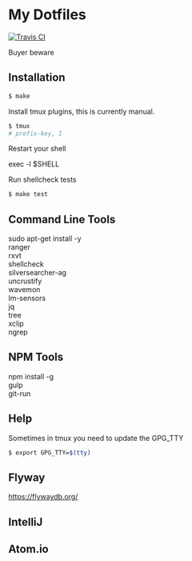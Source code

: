 # My Dotfiles

[![Travis CI](https://travis-ci.org/icirellik/dotfiles.svg?branch=master)](https://travis-ci.org/icirellik/dotfiles)

Buyer beware

## Installation

```sh
$ make
```

Install tmux plugins, this is currently manual.

```sh
$ tmux
# prefix-key, I
```

Restart your shell

exec -l $SHELL

Run shellcheck tests

```sh
$ make test
```

## Command Line Tools

sudo apt-get install -y \
    ranger \
    rxvt \
    shellcheck \
    silversearcher-ag \
    uncrustify \
    wavemon \
    lm-sensors \
    jq \
    tree \
    xclip \
    ngrep

## NPM Tools

npm install -g \
  gulp \
  git-run

## Help

Sometimes in tmux you need to update the GPG_TTY

```sh
$ export GPG_TTY=$(tty)
```

## Flyway

https://flywaydb.org/

## IntelliJ

## Atom.io
